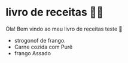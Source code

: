 #  livro de receitas :woman_cook:

Óla! Bem vindo ao meu livro de receitas teste :wave:

- strogonof de frango.
- Carne cozida com Purê
- frango Assado



